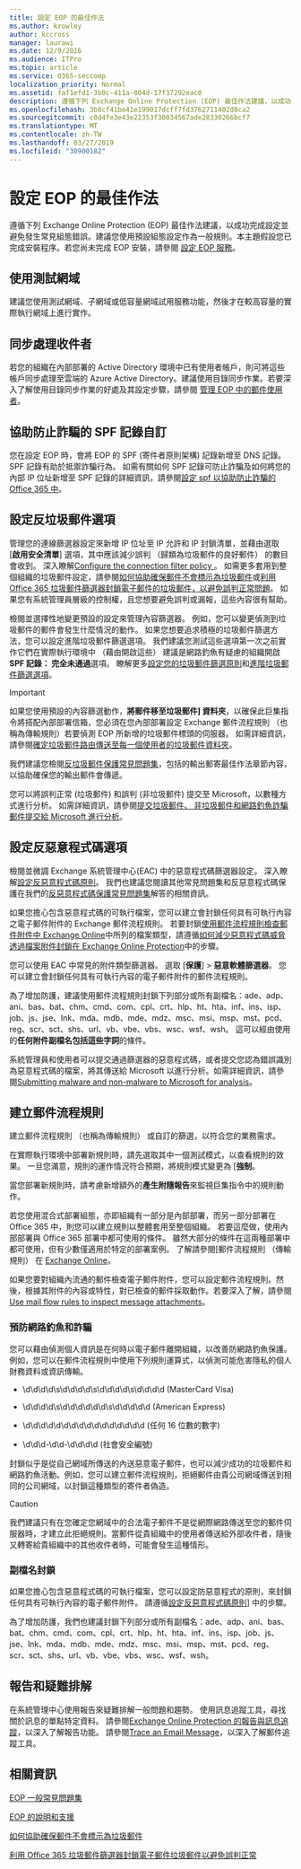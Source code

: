 ```yaml
---
title: 設定 EOP 的最佳作法
ms.author: krowley
author: kccross
manager: laurawi
ms.date: 12/9/2016
ms.audience: ITPro
ms.topic: article
ms.service: O365-seccomp
localization_priority: Normal
ms.assetid: faf1efd1-3b0c-411a-804d-17f37292eac0
description: 遵循下列 Exchange Online Protection (EOP) 最佳作法建議，以成功完成設定並避免發生常見組態錯誤。
ms.openlocfilehash: 3b8cf41be41e199017dcff7fd3762711402d8ca2
ms.sourcegitcommit: c0d4fe3e43e22353f30034567ade28330266bcf7
ms.translationtype: MT
ms.contentlocale: zh-TW
ms.lasthandoff: 03/27/2019
ms.locfileid: "30900182"
---
```

# <a name="best-practices-for-configuring-eop"></a>設定 EOP 的最佳作法
  
遵循下列 Exchange Online Protection (EOP) 最佳作法建議，以成功完成設定並避免發生常見組態錯誤。建議您使用預設組態設定作為一般規則。本主題假設您已完成安裝程序。若您尚未完成 EOP 安裝，請參閱 [設定 EOP 服務](set-up-your-eop-service.md)。
  
## <a name="use-a-test-domain"></a>使用測試網域

建議您使用測試網域、子網域或低容量網域試用服務功能，然後才在較高容量的實際執行網域上進行實作。
  
## <a name="synchronize-recipients"></a>同步處理收件者

若您的組織在內部部署的 Active Directory 環境中已有使用者帳戶，則可將這些帳戶同步處理至雲端的 Azure Active Directory。建議使用目錄同步作業。若要深入了解使用目錄同步作業的好處及其設定步驟，請參閱 [管理 EOP 中的郵件使用者](manage-mail-users-in-eop.md)。
  
## <a name="spf-record-customization-to-help-prevent-spoofing"></a>協助防止詐騙的 SPF 記錄自訂

您在設定 EOP 時，會將 EOP 的 SPF (寄件者原則架構) 記錄新增至 DNS 記錄。 SPF 記錄有助於抵禦詐騙行為。 如需有關如何 SPF 記錄可防止詐騙及如何將您的內部 IP 位址新增至 SPF 記錄的詳細資訊，請參閱[設定 spf 以協助防止詐騙的 Office 365 中](../set-up-spf-in-office-365-to-help-prevent-spoofing.md)。 
  
## <a name="set-anti-spam-options"></a>設定反垃圾郵件選項

管理您的連線篩選器設定來新增 IP 位址至 IP 允許和 IP 封鎖清單，並藉由選取 [**啟用安全清單**] 選項，其中應該減少誤判 （歸類為垃圾郵件的良好郵件） 的數目會收到。 深入瞭解[Configure the connection filter policy ](../configure-the-connection-filter-policy.md)。 如需更多套用到整個組織的垃圾郵件設定，請參閱[如何協助確保郵件不會標示為垃圾郵件](https://go.microsoft.com/fwlink/p/?LinkId=534224)或[利用 Office 365 垃圾郵件篩選器封鎖電子郵件的垃圾郵件，以避免誤判正常問題](https://go.microsoft.com/fwlink/p/?LinkId=534225)。 如果您有系統管理員層級的控制權，且您想要避免誤判或漏報，這些內容很有幫助。
  
檢閱並選擇性地變更預設的設定來管理內容篩選器。 例如，您可以變更偵測到垃圾郵件的郵件會發生什麼情況的動作。 如果您想要追求積極的垃圾郵件篩選方法，您可以設定進階垃圾郵件篩選選項。 我們建議您測試這些選項第一次之前實作它們在實際執行環境中 （藉由開啟這些） 建議是網路釣魚有疑慮的組織開啟**SPF 記錄： 完全未通過**選項。 瞭解更多[設定您的垃圾郵件篩選原則](../configure-your-spam-filter-policies.md)和[進階垃圾郵件篩選選項](../advanced-spam-filtering-asf-options.md)。
  
> [!IMPORTANT]
> 如果您使用預設的內容篩選動作，**將郵件移至垃圾郵件] 資料夾**，以確保此巨集指令將搭配內部部署信箱，您必須在您內部部署設定 Exchange 郵件流程規則 （也稱為傳輸規則）若要偵測 EOP 所新增的垃圾郵件標頭的伺服器。 如需詳細資訊，請參閱[確定垃圾郵件路由傳送至每一個使用者的垃圾郵件資料夾](../ensure-that-spam-is-routed-to-each-user-s-junk-email-folder.md)。 
  
我們建議您檢閱[反垃圾郵件保護常見問題集](../anti-spam-protection-faq.md)，包括的輸出郵寄最佳作法章節內容，以協助確保您的輸出郵件會傳遞。
  
您可以將誤判正常 (垃圾郵件) 和誤判 (非垃圾郵件) 提交至 Microsoft，以數種方式進行分析。 如需詳細資訊，請參閱[提交垃圾郵件、 非垃圾郵件和網路釣魚詐騙郵件提交給 Microsoft 進行分析](../submit-spam-non-spam-and-phishing-scam-messages-to-microsoft-for-analysis.md)。
  
## <a name="set-anti-malware-options"></a>設定反惡意程式碼選項

檢閱並微調 Exchange 系統管理中心(EAC) 中的惡意程式碼篩選器設定。 深入瞭解[設定反惡意程式碼原則](../configure-anti-malware-policies.md)。 我們也建議您閱讀其他常見問題集和反惡意程式碼保護在我們的[反惡意程式碼保護常見問題集](../anti-malware-protection-faq-eop.md)解答的相關資訊。
  
如果您擔心包含惡意程式碼的可執行檔案，您可以建立會封鎖任何具有可執行內容之電子郵件附件的 Exchange 郵件流程規則。 若要封鎖[使用郵件流程規則檢查郵件附件中 Exchange Online](https://docs.microsoft.com/exchange/security-and-compliance/mail-flow-rules/inspect-message-attachments#supported-file-types-for-mail-flow-rule-content-inspection)中所列的檔案類型，請遵循[如何減少惡意程式碼威脅透過檔案附件封鎖在 Exchange Online Protection](https://support.microsoft.com/kb/2959596)中的步驟。
  
您可以使用 EAC 中常見的附件類型篩選器。 選取 [**保護**] \> **惡意軟體篩選器**。 您可以建立會封鎖任何具有可執行內容的電子郵件附件的郵件流程規則。 
  
為了增加防護，建議使用郵件流程規則封鎖下列部分或所有副檔名：ade、adp、ani、bas、bat、chm、cmd、com、cpl、crt、hlp、ht、hta、inf、ins、isp、job、js、jse、lnk、mda、mdb、mde、mdz、msc、msi、msp、mst、pcd、reg、scr、sct、shs、url、vb、vbe、vbs、wsc、wsf、wsh。 這可以經由使用的**任何附件副檔名包括這些字詞**的條件。 
  
系統管理員和使用者可以提交通過篩選器的惡意程式碼，或者提交您認為錯誤識別為惡意程式碼的檔案，將其傳送給 Microsoft 以進行分析。如需詳細資訊，請參閱[Submitting malware and non-malware to Microsoft for analysis](../submitting-malware-and-non-malware-to-microsoft-for-analysis.md)。
  
## <a name="create-mail-flow-rules"></a>建立郵件流程規則

建立郵件流程規則 （也稱為傳輸規則） 或自訂的篩選，以符合您的業務需求。
  
在實際執行環境中部署新規則時，請先選取其中一個測試模式，以查看規則的效果。 一旦您滿意，規則的運作情況符合預期，將規則模式變更為 [**強制**。
  
當您部署新規則時，請考慮新增額外的**產生附隨報告**來監視巨集指令中的規則動作。 
  
若您使用混合式部署組態，亦即組織有一部分是內部部署，而另一部分部署在 Office 365 中，則您可以建立規則以整體套用至整個組織。 若要這麼做，使用內部部署與 Office 365 部署中都可使用的條件。 雖然大部分的條件在這兩種部署中都可使用，但有少數僅適用於特定的部署案例。 了解請參閱[郵件流程規則 （傳輸規則） 在 [Exchange Online](http://technet.microsoft.com/library/743bd525-0ca2-426d-b76c-b4a052bc8886.aspx)。
  
如果您要對組織內流通的郵件檢查電子郵件附件，您可以設定郵件流程規則。然後，根據其附件的內容或特性，對已檢查的郵件採取動作。若要深入了解，請參閱 [Use mail flow rules to inspect message attachments](http://technet.microsoft.com/library/874d1c78-a8ec-4938-b388-d3208c2fa971.aspx)。
  
### <a name="phishing-and-spoofing-prevention"></a>預防網路釣魚和詐騙

您可以藉由偵測個人資訊是在何時以電子郵件離開組織，以改善防網路釣魚保護。例如，您可以在郵件流程規則中使用下列規則運算式，以偵測可能危害隱私的個人財務資料或資訊傳輸。
  
- \d\d\d\d\s\d\d\d\d\s\d\d\d\d\s\d\d\d\d (MasterCard Visa)
    
- \d\d\d\d\s\d\d\d\d\d\d\s\d\d\d\d\d (American Express)
    
- \d\d\d\d\d\d\d\d\d\d\d\d\d\d\d\d (任何 16 位數的數字)
    
- \d\d\d\-\d\d\-\d\d\d\d (社會安全編號)
    
封鎖似乎是從自己網域所傳送的內送惡意電子郵件，也可以減少成功的垃圾郵件和網路釣魚活動。例如，您可以建立郵件流程規則，拒絕郵件由貴公司網域傳送到相同的公司網域，以封鎖這種類型的寄件者偽造。
  
> [!CAUTION]
> 我們建議只有在您確定您網域中的合法電子郵件不是從網際網路傳送至您的郵件伺服器時，才建立此拒絕規則。當郵件從貴組織中的使用者傳送給外部收件者，隨後又轉寄給貴組織中的其他收件者時，可能會發生這種情形。 
  
### <a name="extension-blocking"></a>副檔名封鎖

如果您擔心包含惡意程式碼的可執行檔案，您可以設定防惡意程式的原則，來封鎖任何具有可執行內容的電子郵件附件。 請遵循[設定反惡意程式碼原則](../configure-anti-malware-policies.md)] 中的步驟。
  
為了增加防護，我們也建議封鎖下列部分或所有副檔名：ade、adp、ani、bas、bat、chm、cmd、com、cpl、crt、hlp、ht、hta、inf、ins、isp、job、js、jse、lnk、mda、mdb、mde、mdz、msc、msi、msp、mst、pcd、reg、scr、sct、shs、url、vb、vbe、vbs、wsc、wsf、wsh。
  
## <a name="reporting-and-troubleshooting"></a>報告和疑難排解

在系統管理中心使用報告來疑難排解一般問題和趨勢。 使用訊息追蹤工具，尋找關於訊息的單點特定資料。 請參閱[Exchange Online Protection 的報告與訊息追蹤](reporting-and-message-trace-in-exchange-online-protection.md)，以深入了解報告功能。 請參閱[Trace an Email Message](http://technet.microsoft.com/library/0c83cde6-5b09-4106-8587-c200cdc59094.aspx)，以深入了解郵件追蹤工具。
  
## <a name="for-more-information"></a>相關資訊

[EOP 一般常見問題集](eop-general-faq.md)
  
[EOP 的說明和支援](help-and-support-for-eop.md)
  
[如何協助確保郵件不會標示為垃圾郵件](https://go.microsoft.com/fwlink/p/?LinkId=534224)
  
[利用 Office 365 垃圾郵件篩選器封鎖電子郵件垃圾郵件以避免誤判正常](https://go.microsoft.com/fwlink/p/?LinkId=534225)
  

